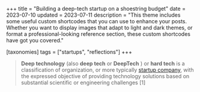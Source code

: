 +++
title = "Building a deep-tech startup on a shoestring budget"
date = 2023-07-10
updated = 2023-07-11
description = "This theme includes some useful custom shortcodes that you can use to enhance your posts. Whether you want to display images that adapt to light and dark themes, or format a professional-looking reference section, these custom shortcodes have got you covered."

[taxonomies]
tags = ["startups", "reflections"]
+++

> **Deep technology** (also **deep tech** or  **DeepTech** ) or **hard tech** is a classification of organization, or more typically [startup company](https://en.wikipedia.org/wiki/Startup_Company "Startup Company"), with the expressed objective of providing technology solutions based on substantial scientific or engineering challenges [1]
